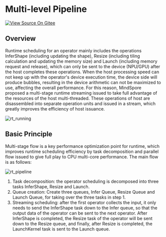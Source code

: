 # Multi-level Pipeline

[![View Source On Gitee](https://mindspore-website.obs.cn-north-4.myhuaweicloud.com/website-images/br_base/resource/_static/logo_source_en.svg)](https://gitee.com/mindspore/docs/blob/br_base/docs/mindspore/source_en/features/runtime/multilevel_pipeline.md)

## Overview

Runtime scheduling for an operator mainly includes the operations InferShape (including updating the shape), Resize (including tiling calculation and updating the memory size) and Launch (including memory request and release), which can only be sent to the device (NPU/GPU) after the host completes these operations. When the host processing speed can not keep up with the operator's device execution time, the device side will produce bubbles, resulting in the device arithmetic can not be maximized to use, affecting the overall performance. For this reason, MindSpore proposed a multi-stage runtime streaming issued to take full advantage of the resources of the host multi-threaded. These operations of host are disassembled into separate operation units and issued in a stream, which greatly improves the efficiency of host issuance.

![rt_running](https://mindspore-website.obs.cn-north-4.myhuaweicloud.com/website-images/br_base/docs/mindspore/source_zh_cn/features/runtime/images/rt_running.png)

## Basic Principle

Multi-stage flow is a key performance optimization point for runtime, which improves runtime scheduling efficiency by task decomposition and parallel flow issued to give full play to CPU multi-core performance. The main flow is as follows:

![rt_pipeline](https://mindspore-website.obs.cn-north-4.myhuaweicloud.com/website-images/br_base/docs/mindspore/source_en/design/images/multi_level_compilation/jit_level_rt_pipeline.png)

1. Task decomposition: the operator scheduling is decomposed into three tasks InferShape, Resize and Launch.
2. Queue creation: Create three queues, Infer Queue, Resize Queue and Launch Queue, for taking over the three tasks in step 1.
3. Streaming scheduling: after the first operator collects the input, it only needs to send the InferShape task down to the Infer queue, so that the output data of the operator can be sent to the next operator. After InferShape is completed, the Resize task of the operator will be sent down to the Resize queue, and finally, after Resize is completed, the LaunchKernel task is sent to the Launch queue.

